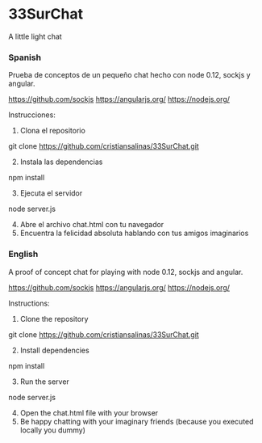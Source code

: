 # 33SurChat
A little light chat 

### Spanish

Prueba de conceptos de un pequeño chat hecho con node 0.12, sockjs y angular.

https://github.com/sockjs
https://angularjs.org/
https://nodejs.org/

Instrucciones:

1. Clona el repositorio

git clone https://github.com/cristiansalinas/33SurChat.git

2. Instala las dependencias

npm install

3. Ejecuta el servidor

node server.js

4. Abre el archivo chat.html con tu navegador
5. Encuentra la felicidad absoluta hablando con tus amigos imaginarios


### English

A proof of concept chat for playing with node 0.12, sockjs and angular.

https://github.com/sockjs
https://angularjs.org/
https://nodejs.org/

Instructions:
1. Clone the repository

git clone https://github.com/cristiansalinas/33SurChat.git

2. Install dependencies

npm install

3. Run the server

node server.js

4. Open the chat.html file with your browser
5. Be happy chatting with your imaginary friends (because you executed locally you dummy)

